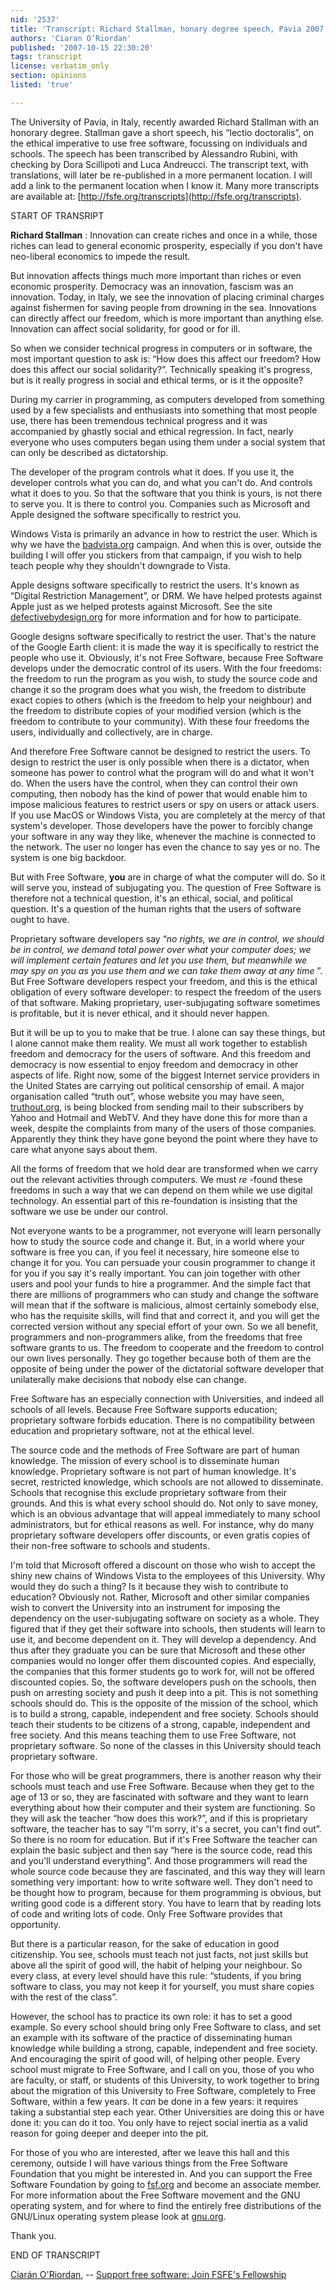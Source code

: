 ```yaml
---
nid: '2537'
title: 'Transcript: Richard Stallman, honary degree speech, Pavia 2007'
authors: 'Ciaran O’Riordan'
published: '2007-10-15 22:30:20'
tags: transcript
license: verbatim_only
section: opinions
listed: 'true'

---
```

The University of Pavia, in Italy, recently awarded Richard Stallman with an honorary degree. Stallman gave a short speech, his “lectio doctoralis”, on the ethical imperative to use free software, focussing on individuals and schools. The speech has been transcribed by Alessandro Rubini, with checking by Dora Scillipoti and Luca Andreucci. The transcript text, with translations, will later be re-published in a more permanent location. I will add a link to the permanent location when I know it. Many more transcripts are available at: [http://fsfe.org/transcripts](http://fsfe.org/transcripts).

START OF TRANSRIPT

**Richard Stallman** : Innovation can create riches and once in a while, those riches can lead to general economic prosperity, especially if you don't have neo-liberal economics to impede the result.

But innovation affects things much more important than riches or even economic prosperity. Democracy was an innovation, fascism was an innovation. Today, in Italy, we see the innovation of placing criminal charges against fishermen for saving people from drowning in the sea. Innovations can directly affect our freedom, which is more important than anything else. Innovation can affect social solidarity, for good or for ill.

So when we consider technical progress in computers or in software, the most important question to ask is: “How does this affect our freedom? How does this affect our social solidarity?”. Technically speaking it's progress, but is it really progress in social and ethical terms, or is it the opposite?

During my carrier in programming, as computers developed from something used by a few specialists and enthusiasts into something that most people use, there has been tremendous technical progress and it was accompanied by ghastly social and ethical regression. In fact, nearly everyone who uses computers began using them under a social system that can only be described as dictatorship.

The developer of the program controls what it does. If you use it, the developer controls what you can do, and what you can't do. And controls what it does to you. So that the software that you think is yours, is not there to serve you. It is there to control you. Companies such as Microsoft and Apple designed the software specifically to restrict you.

Windows Vista is primarily an advance in how to restrict the user. Which is why we have the [badvista.org](http://badvista.org/) campaign. And when this is over, outside the building I will offer you stickers from that campaign, if you wish to help teach people why they shouldn't downgrade to Vista.

Apple designs software specifically to restrict the users. It's known as “Digital Restriction Management”, or DRM. We have helped protests against Apple just as we helped protests against Microsoft. See the site [defectivebydesign.org](http://defectivebydesign.org/) for more information and for how to participate.

Google designs software specifically to restrict the user. That's the nature of the Google Earth client: it is made the way it is specifically to restrict the people who use it. Obviously, it's not Free Software, because Free Software develops under the democratic control of its users. With the four freedoms: the freedom to run the program as you wish, to study the source code and change it so the program does what you wish, the freedom to distribute exact copies to others (which is the freedom to help your neighbour) and the freedom to distribute copies of your modified version (which is the freedom to contribute to your community). With these four freedoms the users, individually and collectively, are in charge.

And therefore Free Software cannot be designed to restrict the users. To design to restrict the user is only possible when there is a dictator, when someone has power to control what the program will do and what it won't do. When the users have the control, when they can control their own computing, then nobody has the kind of power that would enable him to impose malicious features to restrict users or spy on users or attack users. If you use MacOS or Windows Vista, you are completely at the mercy of that system's developer. Those developers have the power to forcibly change your software in any way they like, whenever the machine is connected to the network. The user no longer has even the chance to say yes or no. The system is one big backdoor.

But with Free Software, **you** are in charge of what the computer will do. So it will serve you, instead of subjugating you. The question of Free Software is therefore not a technical question, it's an ethical, social, and political question. It's a question of the human rights that the users of software ought to have.

Proprietary software developers say “_no rights, we are in control, we should be in control, we demand total power over what your computer does; we will implement certain features and let you use them, but meanwhile we may spy on you as you use them and we can take them away at any time_ ”. But Free Software developers respect your freedom, and this is the ethical obligation of every software developer: to respect the freedom of the users of that software. Making proprietary, user-subjugating software sometimes is profitable, but it is never ethical, and it should never happen.

But it will be up to you to make that be true. I alone can say these things, but I alone cannot make them reality. We must all work together to establish freedom and democracy for the users of software. And this freedom and democracy is now essential to enjoy freedom and democracy in other aspects of life. Right now, some of the biggest Internet service providers in the United States are carrying out political censorship of email. A major organisation called “truth out”, whose website you may have seen, [truthout.org](http://truthout.org/), is being blocked from sending mail to their subscribers by Yahoo and Hotmail and WebTV. And they have done this for more than a week, despite the complaints from many of the users of those companies. Apparently they think they have gone beyond the point where they have to care what anyone says about them.

All the forms of freedom that we hold dear are transformed when we carry out the relevant activities through computers. We must _re_ -found these freedoms in such a way that we can depend on them while we use digital technology. An essential part of this re-foundation is insisting that the software we use be under our control.

Not everyone wants to be a programmer, not everyone will learn personally how to study the source code and change it. But, in a world where your software is free you can, if you feel it necessary, hire someone else to change it for you. You can persuade your cousin programmer to change it for you if you say it's really important. You can join together with other users and pool your funds to hire a programmer. And the simple fact that there are millions of programmers who can study and change the software will mean that if the software is malicious, almost certainly somebody else, who has the requisite skills, will find that and correct it, and you will get the corrected version without any special effort of your own. So we all benefit, programmers and non-programmers alike, from the freedoms that free software grants to us. The freedom to cooperate and the freedom to control our own lives personally. They go together because both of them are the opposite of being under the power of the dictatorial software developer that unilaterally make decisions that nobody else can change.

Free Software has an especially connection with Universities, and indeed all schools of all levels. Because Free Software supports education; proprietary software forbids education. There is no compatibility between education and proprietary software, not at the ethical level.

The source code and the methods of Free Software are part of human knowledge. The mission of every school is to disseminate human knowledge. Proprietary software is not part of human knowledge. It's secret, restricted knowledge, which schools are not allowed to disseminate. Schools that recognise this exclude proprietary software from their grounds. And this is what every school should do. Not only to save money, which is an obvious advantage that will appeal immediately to many school administrators, but for ethical reasons as well. For instance, why do many proprietary software developers offer discounts, or even gratis copies of their non-free software to schools and students.

I'm told that Microsoft offered a discount on those who wish to accept the shiny new chains of Windows Vista to the employees of this University. Why would they do such a thing? Is it because they wish to contribute to education? Obviously not. Rather, Microsoft and other similar companies wish to convert the University into an instrument for imposing the dependency on the user-subjugating software on society as a whole. They figured that if they get their software into schools, then students will learn to use it, and become dependent on it. They will develop a dependency. And thus after they graduate you can be sure that Microsoft and these other companies would no longer offer them discounted copies. And especially, the companies that this former students go to work for, will not be offered discounted copies. So, the software developers push on the schools, then push on arresting society and push it deep into a pit. This is not something schools should do. This is the opposite of the mission of the school, which is to build a strong, capable, independent and free society. Schools should teach their students to be citizens of a strong, capable, independent and free society. And this means teaching them to use Free Software, not proprietary software. So none of the classes in this University should teach proprietary software.

For those who will be great programmers, there is another reason why their schools must teach and use Free Software. Because when they get to the age of 13 or so, they are fascinated with software and they want to learn everything about how their computer and their system are functioning. So they will ask the teacher “how does this work?”, and if this is proprietary software, the teacher has to say “I'm sorry, it's a secret, you can't find out”. So there is no room for education. But if it's Free Software the teacher can explain the basic subject and then say “here is the source code, read this and you'll understand everything”. And those programmers will read the whole source code because they are fascinated, and this way they will learn something very important: how to write software well. They don't need to be thought how to program, because for them programming is obvious, but writing good code is a different story. You have to learn that by reading lots of code and writing lots of code. Only Free Software provides that opportunity.

But there is a particular reason, for the sake of education in good citizenship. You see, schools must teach not just facts, not just skills but above all the spirit of good will, the habit of helping your neighbour. So every class, at every level should have this rule: “students, if you bring software to class, you may not keep it for yourself, you must share copies with the rest of the class”.

However, the school has to practice its own role: it has to set a good example. So every school should bring only Free Software to class, and set an example with its software of the practice of disseminating human knowledge while building a strong, capable, independent and free society. And encouraging the spirit of good will, of helping other people. Every school must migrate to Free Software, and I call on you, those of you who are faculty, or staff, or students of this University, to work together to bring about the migration of this University to Free Software, completely to Free Software, within a few years. It _can_ be done in a few years: it requires taking a substantial step each year. Other Universities are doing this or have done it: you can do it too. You only have to reject social inertia as a valid reason for going deeper and deeper into the pit.

For those of you who are interested, after we leave this hall and this ceremony, outside I will have various things from the Free Software Foundation that you might be interested in. And you can support the Free Software Foundation by going to [fsf.org](http://fsf.org/) and become an associate member. For more information about the Free Software movement and the GNU operating system, and for where to find the entirely free distributions of the GNU/Linux operating system please look at [gnu.org](http://gnu.org/).

Thank you.

END OF TRANSCRIPT

[Ciarán O'Riordan](http://ciaran.compsoc.com/), -- [Support free software: Join FSFE's Fellowship](http://fsfe.org/join)

